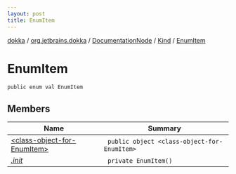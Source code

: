 ```yaml
---
layout: post
title: EnumItem
---
```

[dokka](../../../../index.md) / [org.jetbrains.dokka](../../../index.md) / [DocumentationNode](../../index.md) / [Kind](../index.md) / [EnumItem](index.md)

# EnumItem

```
public enum val EnumItem
```
## Members
| Name | Summary |
|------|---------|
|[&lt;class-object-for-EnumItem&gt;](_class-object-for-EnumItem_/index.md)|&nbsp;&nbsp;`public object <class-object-for-EnumItem>`<br>|
|[*.init*](_init_.md)|&nbsp;&nbsp;`private EnumItem()`<br>|
